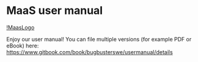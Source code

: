 # MaaS user manual

[!MaasLogo](https://raw.githubusercontent.com/BugBusterSWE/userManual/master/img/logo.png)

Enjoy our user manual! You can file multiple versions (for example PDF or eBook) here: https://www.gitbook.com/book/bugbusterswe/usermanual/details
